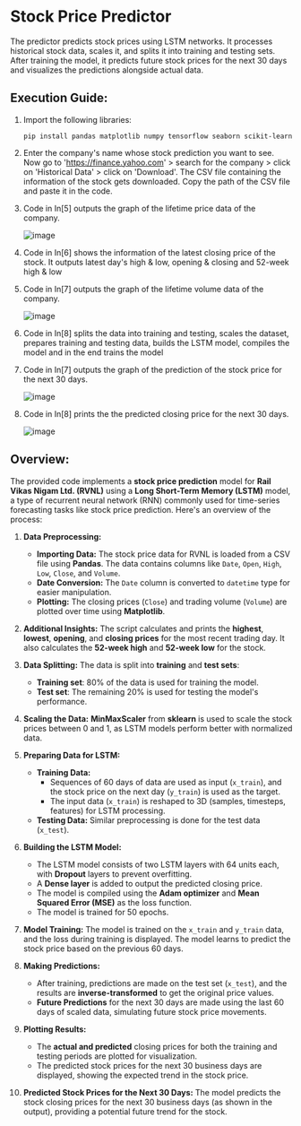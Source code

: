 # Stock Price Predictor

The predictor predicts stock prices using LSTM networks. It processes historical stock data, scales it, and splits it into training and testing sets. After training the model, it predicts future stock prices for the next 30 days and visualizes the predictions alongside actual data. 

## Execution Guide:

1. Import the following libraries:
   ```
   pip install pandas matplotlib numpy tensorflow seaborn scikit-learn
   ```

2. Enter the company's name whose stock prediction you want to see. Now go to 'https://finance.yahoo.com' > search for the company > click on 'Historical Data' > click on 'Download'. The CSV file containing the information of the stock gets downloaded. Copy the path of the CSV file and paste it in the code.

3. Code in In[5] outputs the graph of the lifetime price data of the company.
   
   ![image](https://github.com/kr1shnasomani/Stock-Price-Predictor/assets/141762169/5da9e5db-5d28-4087-ae09-2d87fda65637)

4. Code in In[6] shows the information of the latest closing price of the stock. It outputs latest day's high & low, opening & closing and 52-week high & low

5. Code in In[7] outputs the graph of the lifetime volume data of the company.

   ![image](https://github.com/kr1shnasomani/Stock-Price-Predictor/assets/141762169/c1a2d69c-c02a-40e4-8146-4373e99780fa)

6. Code in In[8] splits the data into training and testing, scales the dataset, prepares training and testing data, builds the LSTM model, compiles the model and in the end trains the model

7. Code in In[7] outputs the graph of the prediction of the stock price for the next 30 days.

   ![image](https://github.com/kr1shnasomani/Stock-Price-Predictor/assets/141762169/9d1cec22-0cd2-4f2a-8b2d-ebc96c0e6990)

8. Code in In[8] prints the the predicted closing price for the next 30 days.

   ![image](https://github.com/user-attachments/assets/03a62180-55d2-4776-a4b3-fe6c133fe6b1)

## Overview:

The provided code implements a **stock price prediction** model for **Rail Vikas Nigam Ltd. (RVNL)** using a **Long Short-Term Memory (LSTM)** model, a type of recurrent neural network (RNN) commonly used for time-series forecasting tasks like stock price prediction. Here's an overview of the process:

1. **Data Preprocessing:**
   - **Importing Data:** The stock price data for RVNL is loaded from a CSV file using **Pandas**. The data contains columns like `Date`, `Open`, `High`, `Low`, `Close`, and `Volume`.
   - **Date Conversion:** The `Date` column is converted to `datetime` type for easier manipulation.
   - **Plotting:** The closing prices (`Close`) and trading volume (`Volume`) are plotted over time using **Matplotlib**.

2. **Additional Insights:**
The script calculates and prints the **highest**, **lowest**, **opening**, and **closing prices** for the most recent trading day. It also calculates the **52-week high** and **52-week low** for the stock.

3. **Data Splitting:**
The data is split into **training** and **test sets**:
     - **Training set**: 80% of the data is used for training the model.
     - **Test set**: The remaining 20% is used for testing the model's performance.

4. **Scaling the Data:**
**MinMaxScaler** from **sklearn** is used to scale the stock prices between 0 and 1, as LSTM models perform better with normalized data.

5. **Preparing Data for LSTM:**
   - **Training Data:** 
     - Sequences of 60 days of data are used as input (`x_train`), and the stock price on the next day (`y_train`) is used as the target.
     - The input data (`x_train`) is reshaped to 3D (samples, timesteps, features) for LSTM processing.
   - **Testing Data:** Similar preprocessing is done for the test data (`x_test`).

6. **Building the LSTM Model:**
   - The LSTM model consists of two LSTM layers with 64 units each, with **Dropout** layers to prevent overfitting.
   - A **Dense layer** is added to output the predicted closing price.
   - The model is compiled using the **Adam optimizer** and **Mean Squared Error (MSE)** as the loss function.
   - The model is trained for 50 epochs.

7. **Model Training:**
The model is trained on the `x_train` and `y_train` data, and the loss during training is displayed. The model learns to predict the stock price based on the previous 60 days.

8. **Making Predictions:**
   - After training, predictions are made on the test set (`x_test`), and the results are **inverse-transformed** to get the original price values.
   - **Future Predictions** for the next 30 days are made using the last 60 days of scaled data, simulating future stock price movements.

9. **Plotting Results:**
   - The **actual and predicted** closing prices for both the training and testing periods are plotted for visualization.
   - The predicted stock prices for the next 30 business days are displayed, showing the expected trend in the stock price.

10. **Predicted Stock Prices for the Next 30 Days:**
The model predicts the stock closing prices for the next 30 business days (as shown in the output), providing a potential future trend for the stock.
